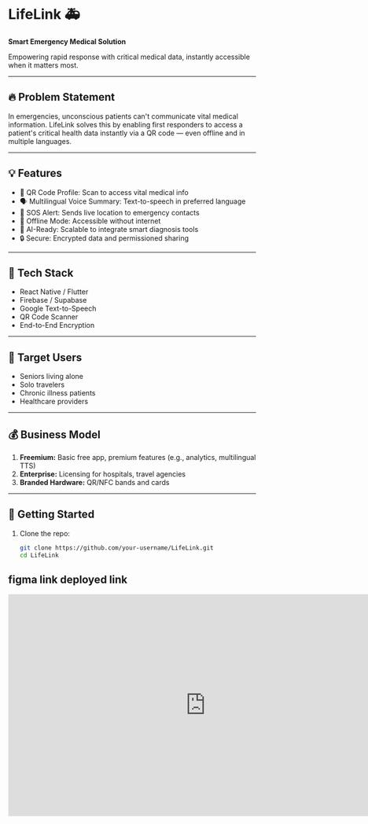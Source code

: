 # LifeLink 🚑

**Smart Emergency Medical Solution**

Empowering rapid response with critical medical data, instantly accessible when it matters most.

---

## 🔥 Problem Statement

In emergencies, unconscious patients can't communicate vital medical information. LifeLink solves this by enabling first responders to access a patient's critical health data instantly via a QR code — even offline and in multiple languages.

---

## 💡 Features

- 🔗 QR Code Profile: Scan to access vital medical info
- 🗣️ Multilingual Voice Summary: Text-to-speech in preferred language
- 📍 SOS Alert: Sends live location to emergency contacts
- 📶 Offline Mode: Accessible without internet
- 🧠 AI-Ready: Scalable to integrate smart diagnosis tools
- 🔒 Secure: Encrypted data and permissioned sharing

---

## 📲 Tech Stack

- React Native / Flutter
- Firebase / Supabase
- Google Text-to-Speech
- QR Code Scanner
- End-to-End Encryption

---


## 🏥 Target Users

- Seniors living alone
- Solo travelers
- Chronic illness patients
- Healthcare providers

---

## 💰 Business Model

1. **Freemium:** Basic free app, premium features (e.g., analytics, multilingual TTS)
2. **Enterprise:** Licensing for hospitals, travel agencies
3. **Branded Hardware:** QR/NFC bands and cards

---

## 🚀 Getting Started

1. Clone the repo:
   ```bash
   git clone https://github.com/your-username/LifeLink.git
   cd LifeLink


## figma link deployed link
<iframe style="border: 1px solid rgba(0, 0, 0, 0.1);" width="800" height="450" src="https://embed.figma.com/design/cNUG0xlQC18YJtpGrpJyjh/LifeLink?node-id=0-1&embed-host=share" allowfullscreen></iframe>

